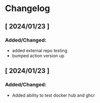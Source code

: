# Changelog

[//]: # (## Upcoming)

[//]: # (### Added/Changed:)

[//]: # (### Fixes:)

[//]: # (### Deprecated/Removed:)

## [ 2024/01/23 ]

### Added/Changed:

* added external repo testing
* bumped action version up 

## [ 2024/01/23 ]

### Added/Changed:

* Added ability to test docker hub and ghcr
